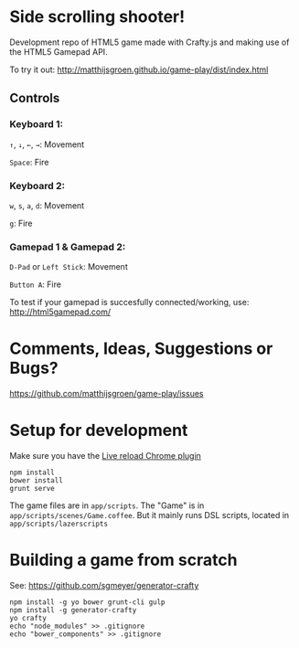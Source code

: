 # Side scrolling shooter!

Development repo of HTML5 game made with Crafty.js and making use of the
HTML5 Gamepad API.


To try it out: http://matthijsgroen.github.io/game-play/dist/index.html

## Controls

### Keyboard 1:

`↑`, `↓`, `←`, `→`: Movement

`Space`: Fire


### Keyboard 2:

`w`, `s`, `a`, `d`: Movement

`g`: Fire


### Gamepad 1 & Gamepad 2:

`D-Pad` or `Left Stick`: Movement

`Button A`: Fire


To test if your gamepad is succesfully connected/working, use:
http://html5gamepad.com/


# Comments, Ideas, Suggestions or Bugs?

https://github.com/matthijsgroen/game-play/issues


# Setup for development

Make sure you have the [Live reload Chrome
plugin](https://chrome.google.com/webstore/detail/livereload/jnihajbhpnppcggbcgedagnkighmdlei)

```
npm install
bower install
grunt serve
```

The game files are in `app/scripts`. The "Game" is in
`app/scripts/scenes/Game.coffee`. But it mainly runs DSL scripts,
located in `app/scripts/lazerscripts`

# Building a game from scratch

See: https://github.com/sgmeyer/generator-crafty

```
npm install -g yo bower grunt-cli gulp
npm install -g generator-crafty
yo crafty
echo "node_modules" >> .gitignore
echo "bower_components" >> .gitignore
```

